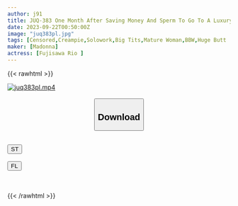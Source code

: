 ```yaml
---
author: j91
title: JUQ-383 One Month After Saving Money And Sperm To Go To A Luxury Soap. I Fucked My Nympho Dormitory Mother With Colossal Tits Until Her Reason Collapsed And Her Sperm Withered! ! Reo Fujisawa
date: 2023-09-22T00:50:00Z
image: "juq383pl.jpg"
tags: [Censored,Creampie,Solowork,Big Tits,Mature Woman,BBW,Huge Butt	]
maker: [Madonna]
actress: [Fujisawa Rio ]
---
```



{{< rawhtml >}}

<div class="video" data-videoid="x9PqD7l84wIkAdj">
    <a href="javascript:;">
        <img src="https://my.j91.asia/posts/juq383pl/juq383pl.jpg" width="WIDTH" height="HEIGHT" alt="juq383pl.mp4" loading="lazy">
    </a>
</div>

<script type="text/javascript" src="https://j91.asia/asset/on-demand-st.js"></script>

<br>
  <link rel="stylesheet" href="https://j91.asia/asset/bs5.css">
  
  <center>
  <button class="btn btn-primary" type="button" data-bs-toggle="collapse" data-bs-target=".multi-collapse" aria-expanded="false" aria-controls="multiCollapseExample1 multiCollapseExample2"><h2>Download</h2></button></center>
</p>
<div class="row">
  <div class="col">
    <div class="collapse multi-collapse" id="multiCollapseExample1">
      <div class="card card-body">
	      	      <br>
<div class="buttons">  
<a href="https://streamtape.to/v/x9PqD7l84wIkAdj"><button class="btn-hover color-3"><i class="fa fa-download"></i> ST</button></a></div>
    </div>
  </div>
</div>
  <div class="col">
    <div class="collapse multi-collapse" id="multiCollapseExample2">
      <div class="card card-body">
	      <br>
<div class="buttons">
    <a href="https://filelions.online/f/pniosnsrok0b"><button class="btn-hover color-9"><i class="fa fa-download"></i> FL</button></a></div>
<br><br>
      </div>
    </div>
  </div>
</div>

{{< /rawhtml >}}
